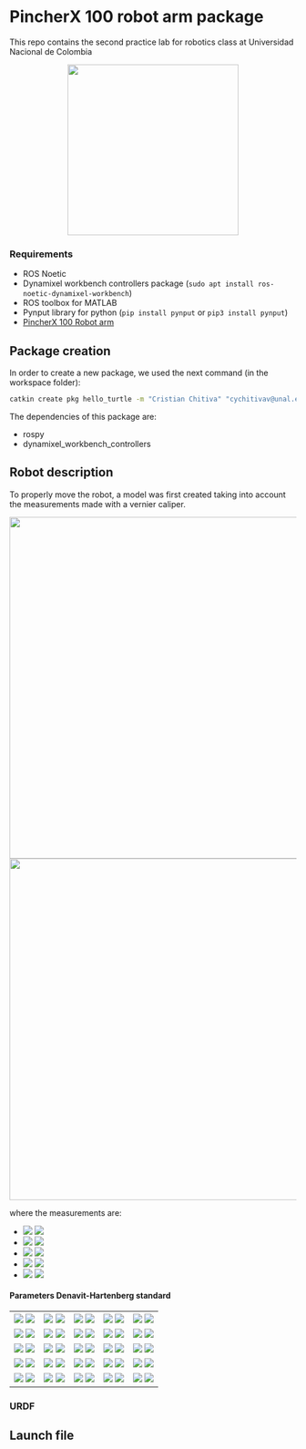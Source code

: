 # PincherX 100 robot arm package
This repo contains the second practice lab for robotics class at Universidad Nacional de Colombia

<p align="center">
    <img src="https://user-images.githubusercontent.com/30636259/167962176-b8172b07-c769-4a7b-8420-db518c59fffa.png" width="300px"/>
</p>


### Requirements
* ROS Noetic
* Dynamixel workbench controllers package (`sudo apt install ros-noetic-dynamixel-workbench`)
* ROS toolbox for MATLAB
* Pynput library for python (`pip install pynput` or `pip3 install pynput`)
* [PincherX 100 Robot arm](https://www.trossenrobotics.com/pincherx-100-robot-arm.aspx)

## Package creation 
In order to create a new package, we used the next command (in the workspace folder):

```bash
catkin create pkg hello_turtle -m "Cristian Chitiva" "cychitivav@unal.edu.co" -m "Brayan Estupinan" "blestupinanp@unal.edu.co" -l "MIT" --catkin-deps rospy dynamixel_workbench_controllers 
```

The dependencies of this package are:
* rospy
* dynamixel_workbench_controllers 

## Robot description
To properly move the robot, a model was first created taking into account the measurements made with a vernier caliper.
<p align="center">
    <img src="https://user-images.githubusercontent.com/30636259/167985968-a38b2639-67d4-43f1-95a2-bb6e3385b5a5.png#gh-light-mode-only" width="600px">
    <img src="https://user-images.githubusercontent.com/30636259/167985973-424f5602-4897-4146-8d0e-67edd4a82a86.png#gh-dark-mode-only" width="600px">
</p>

where the measurements are:
<ul>
    <li> 
        <img src="https://render.githubusercontent.com/render/math?math=L_1=44.5\ \ mm#gh-light-mode-only"> <img src="https://render.githubusercontent.com/render/math?math=\color{white}L_1=44.5\ mm#gh-dark-mode-only"> 
    </li>
    <li> 
        <img src="https://render.githubusercontent.com/render/math?math=L_2=101\ \ mm#gh-light-mode-only"> <img src="https://render.githubusercontent.com/render/math?math=\color{white}L_2=101\ mm#gh-dark-mode-only">
    </li>
    <li> 
        <img src="https://render.githubusercontent.com/render/math?math=L_3=101\ \ mm#gh-light-mode-only"> <img src="https://render.githubusercontent.com/render/math?math=\color{white}L_3=101\ mm#gh-dark-mode-only"> 
    </li>
    <li>   
        <img src="https://render.githubusercontent.com/render/math?math=L_4=109\ \ mm#gh-light-mode-only"> <img src="https://render.githubusercontent.com/render/math?math=\color{white}L_4=109\ mm#gh-dark-mode-only"> 
    </li>
    <li>
        <img src="https://render.githubusercontent.com/render/math?math=L_m=31.5\ \ mm#gh-light-mode-only"> <img src="https://render.githubusercontent.com/render/math?math=\color{white}L_m=31.5\ mm#gh-dark-mode-only"> 
    </li>
</ul>

#### Parameters Denavit-Hartenberg standard 
<table align="center">
    <tr align="center">
        <th>
            <img src="https://render.githubusercontent.com/render/math?math=\mathbf{i}#gh-light-mode-only"> 
            <img src="https://render.githubusercontent.com/render/math?math=\color{white}\mathbf{i}#gh-dark-mode-only"> 
        </th>
        <th>
            <img src="https://render.githubusercontent.com/render/math?math=\mathbf{\theta_i}#gh-light-mode-only"> 
            <img src="https://render.githubusercontent.com/render/math?math=\color{white}\mathbf{\theta_i}#gh-dark-mode-only"> 
        </th>
        <th>
            <img src="https://render.githubusercontent.com/render/math?math=\mathbf{d_i}#gh-light-mode-only"> 
            <img src="https://render.githubusercontent.com/render/math?math=\color{white}\mathbf{d_i}#gh-dark-mode-only"> 
        </th>
        <th>
            <img src="https://render.githubusercontent.com/render/math?math=\mathbf{a_i}#gh-light-mode-only"> 
            <img src="https://render.githubusercontent.com/render/math?math=\color{white}\mathbf{a_i}#gh-dark-mode-only"> 
        </th>
        <th>
            <img src="https://render.githubusercontent.com/render/math?math=\mathbf{\alpha_i}#gh-light-mode-only"> 
            <img src="https://render.githubusercontent.com/render/math?math=\color{white}\mathbf{\alpha_i}#gh-dark-mode-only"> 
        </th>
    </tr>
    <tr align="center">
        <td>
            <img src="https://render.githubusercontent.com/render/math?math=1#gh-light-mode-only"> 
            <img src="https://render.githubusercontent.com/render/math?math=\color{white}1#gh-dark-mode-only"> 
        </td> 
        <td>
            <img src="https://render.githubusercontent.com/render/math?math=q_1#gh-light-mode-only"> 
            <img src="https://render.githubusercontent.com/render/math?math=\color{white}q_1#gh-dark-mode-only"> 
        </td>  
        <td>
            <img src="https://render.githubusercontent.com/render/math?math=L_1#gh-light-mode-only"> 
            <img src="https://render.githubusercontent.com/render/math?math=\color{white}L_1#gh-dark-mode-only"> 
        </td>
        <td>
            <img src="https://render.githubusercontent.com/render/math?math=0#gh-light-mode-only"> 
            <img src="https://render.githubusercontent.com/render/math?math=\color{white}0#gh-dark-mode-only"> 
        </td>
        <td>
            <img src="https://render.githubusercontent.com/render/math?math=-\dfrac{\pi}{2}#gh-light-mode-only"> 
            <img src="https://render.githubusercontent.com/render/math?math=\color{white}-\dfrac{\pi}{2}#gh-dark-mode-only"> 
        </td>
    </tr>
    <tr align="center">
        <td>
            <img src="https://render.githubusercontent.com/render/math?math=2#gh-light-mode-only"> 
            <img src="https://render.githubusercontent.com/render/math?math=\color{white}2#gh-dark-mode-only"> 
        </td> 
        <td>
            <img src="https://render.githubusercontent.com/render/math?math=q_2#gh-light-mode-only"> 
            <img src="https://render.githubusercontent.com/render/math?math=\color{white}q_2#gh-dark-mode-only"> 
        </td>  
        <td>
            <img src="https://render.githubusercontent.com/render/math?math=0#gh-light-mode-only"> 
            <img src="https://render.githubusercontent.com/render/math?math=\color{white}0#gh-dark-mode-only"> 
        </td>
        <td>
            <img src="https://render.githubusercontent.com/render/math?math=\sqrt{L_2^2%2bL_m^2}#gh-light-mode-only"> 
            <img src="https://render.githubusercontent.com/render/math?math=\color{white}\sqrt{L_2^2%2bL_m^2}#gh-dark-mode-only"> 
        </td>
        <td>
            <img src="https://render.githubusercontent.com/render/math?math=0#gh-light-mode-only"> 
            <img src="https://render.githubusercontent.com/render/math?math=\color{white}0#gh-dark-mode-only"> 
        </td>
    </tr>
    <tr align="center">
        <td>
            <img src="https://render.githubusercontent.com/render/math?math=3#gh-light-mode-only"> 
            <img src="https://render.githubusercontent.com/render/math?math=\color{white}3#gh-dark-mode-only"> 
        </td> 
        <td>
            <img src="https://render.githubusercontent.com/render/math?math=q_3#gh-light-mode-only"> 
            <img src="https://render.githubusercontent.com/render/math?math=\color{white}q_3#gh-dark-mode-only"> 
        </td>  
        <td>
            <img src="https://render.githubusercontent.com/render/math?math=0#gh-light-mode-only"> 
            <img src="https://render.githubusercontent.com/render/math?math=\color{white}0#gh-dark-mode-only"> 
        </td>
        <td>
            <img src="https://render.githubusercontent.com/render/math?math=L_3#gh-light-mode-only"> 
            <img src="https://render.githubusercontent.com/render/math?math=\color{white}L_3#gh-dark-mode-only"> 
        </td>
        <td>
            <img src="https://render.githubusercontent.com/render/math?math=0#gh-light-mode-only"> 
            <img src="https://render.githubusercontent.com/render/math?math=\color{white}0#gh-dark-mode-only"> 
        </td>
    </tr>
    <tr align="center">
        <td>
            <img src="https://render.githubusercontent.com/render/math?math=4#gh-light-mode-only"> 
            <img src="https://render.githubusercontent.com/render/math?math=\color{white}4#gh-dark-mode-only"> 
        </td> 
        <td>
            <img src="https://render.githubusercontent.com/render/math?math=q_4#gh-light-mode-only"> 
            <img src="https://render.githubusercontent.com/render/math?math=\color{white}q_4#gh-dark-mode-only"> 
        </td>  
        <td>
            <img src="https://render.githubusercontent.com/render/math?math=0#gh-light-mode-only"> 
            <img src="https://render.githubusercontent.com/render/math?math=\color{white}0#gh-dark-mode-only"> 
        </td>
        <td>
            <img src="https://render.githubusercontent.com/render/math?math=L_4#gh-light-mode-only"> 
            <img src="https://render.githubusercontent.com/render/math?math=\color{white}L_4#gh-dark-mode-only"> 
        </td>
        <td>
            <img src="https://render.githubusercontent.com/render/math?math=0#gh-light-mode-only"> 
            <img src="https://render.githubusercontent.com/render/math?math=\color{white}0#gh-dark-mode-only"> 
        </td>
    </tr>
</table>

### URDF 


## Launch file




<!-- los resultados obtenidos, los análisis realizados y las conclusiones. -->
